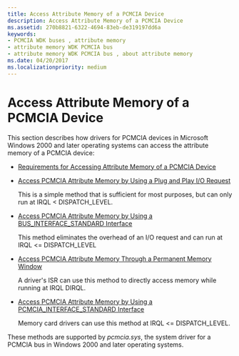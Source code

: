 ```yaml
---
title: Access Attribute Memory of a PCMCIA Device
description: Access Attribute Memory of a PCMCIA Device
ms.assetid: 270b8821-6322-4694-83eb-de319197dd6a
keywords:
- PCMCIA WDK buses , attribute memory
- attribute memory WDK PCMCIA bus
- attribute memory WDK PCMCIA bus , about attribute memory
ms.date: 04/20/2017
ms.localizationpriority: medium
---
```


# Access Attribute Memory of a PCMCIA Device





This section describes how drivers for PCMCIA devices in Microsoft Windows 2000 and later operating systems can access the attribute memory of a PCMCIA device:

-   [Requirements for Accessing Attribute Memory of a PCMCIA Device](https://msdn.microsoft.com/library/windows/hardware/ff537665)

-   [Access PCMCIA Attribute Memory by Using a Plug and Play I/O Request](https://msdn.microsoft.com/library/windows/hardware/ff536898)

    This is a simple method that is sufficient for most purposes, but can only run at IRQL &lt; DISPATCH\_LEVEL.

-   [Access PCMCIA Attribute Memory by Using a BUS\_INTERFACE\_STANDARD Interface](https://msdn.microsoft.com/library/windows/hardware/ff536894)

    This method eliminates the overhead of an I/O request and can run at IRQL &lt;= DISPATCH\_LEVEL

-   [Access PCMCIA Attribute Memory Through a Permanent Memory Window](https://msdn.microsoft.com/library/windows/hardware/ff536901)

    A driver's ISR can use this method to directly access memory while running at IRQL DIRQL.

-   [Access PCMCIA Attribute Memory by Using a PCMCIA\_INTERFACE\_STANDARD Interface](https://msdn.microsoft.com/library/windows/hardware/ff536897)

    Memory card drivers can use this method at IRQL &lt;= DISPATCH\_LEVEL.

These methods are supported by *pcmcia.sys*, the system driver for a PCMCIA bus in Windows 2000 and later operating systems.

 

 





